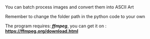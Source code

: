 You can batch process images and convert them into ASCII Art

Remember to change the folder path in the python code to your own

The program requires: ***ffmpeg***, you can get it on : **https://ffmpeg.org/download.html**
